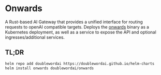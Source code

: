 # Onwards

A Rust-based AI Gateway that provides a unified interface for routing requests to openAI compatible targets. Deploys the [onwards](https://github.com/doublewordai/onwards) binary as a Kubernetes deployment, as well as a service to expose the API and optional ingresses/additional services.

## TL;DR

```bash
helm repo add doublewordai https://doublewordai.github.io/helm-charts
helm install onwards doublewordai/onwards
```
